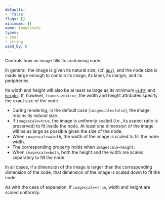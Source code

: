 ```yaml
---
defaults:
- 'false'
flags: []
minimums: []
name: imagescale
types:
- bool
- string
used_by: N
---
```

Controls how an image fills its containing node.

In general, the image is given its natural size,
(cf. [`dpi`](#d:dpi)),
and the node size is made large enough to contain its image, its
label, its margin, and its peripheries.

Its width and height will also be at least as large as its
minimum [`width`](#d:width) and [`height`](#d:height).
If, however, `fixedsize=true`,
the width and height attributes specify the exact size of the node.

* During rendering, in the default case (`imagescale=false`),
the image retains its natural size.
* If `imagescale=true`,
the image is uniformly scaled (i.e., its aspect ratio is
preserved) to fit inside the node.
At least one dimension of the image will be as large as possible
given the size of the node.
* When `imagescale=width`,
the width of the image is scaled to fill the node width.
* The corresponding property holds when `imagescale=height`.
* When `imagescale=both`,
both the height and the width are scaled separately to fill the node.

In all cases, if a dimension of the image is larger than the
corresponding dimension of the node, that dimension of the
image is scaled down to fit the node.

As with the case of expansion, if `imagescale=true`, width and height are
scaled uniformly.
